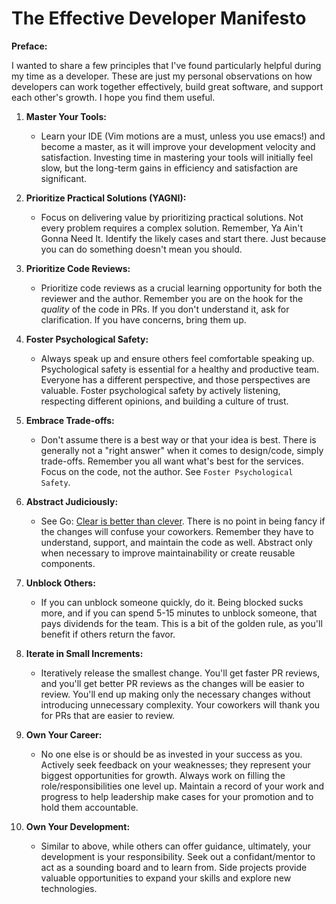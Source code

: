 # The Effective Developer Manifesto

**Preface:**

I wanted to share a few principles that I've found particularly helpful during
my time as a developer. These are just my personal observations on how
developers can work together effectively, build great software, and support each
other's growth. I hope you find them useful.

1.  **Master Your Tools:**

    - Learn your IDE (Vim motions are a must, unless you use emacs!) and become
      a master, as it will improve your development velocity and satisfaction.
      Investing time in mastering your tools will initially feel slow, but the
      long-term gains in efficiency and satisfaction are significant.

2.  **Prioritize Practical Solutions (YAGNI):**

    - Focus on delivering value by prioritizing practical solutions. Not every
      problem requires a complex solution. Remember, Ya Ain't Gonna Need It.
      Identify the likely cases and start there. Just because you can do
      something doesn't mean you should.

3.  **Prioritize Code Reviews:**

    - Prioritize code reviews as a crucial learning opportunity for both the
      reviewer and the author. Remember you are on the hook for the _quality_ of
      the code in PRs. If you don't understand it, ask for clarification. If you
      have concerns, bring them up.

4.  **Foster Psychological Safety:**

    - Always speak up and ensure others feel comfortable speaking up.
      Psychological safety is essential for a healthy and productive team.
      Everyone has a different perspective, and those perspectives are valuable.
      Foster psychological safety by actively listening, respecting different
      opinions, and building a culture of trust.

5.  **Embrace Trade-offs:**

    - Don't assume there is a best way or that your idea is best. There is
      generally not a "right answer" when it comes to design/code, simply
      trade-offs. Remember you all want what's best for the services. Focus on
      the code, not the author. See `Foster Psychological Safety`.

6.  **Abstract Judiciously:**

    - See Go: [Clear is better than clever]. There is no point in being fancy if
      the changes will confuse your coworkers. Remember they have to understand,
      support, and maintain the code as well. Abstract only when necessary to
      improve maintainability or create reusable components.

7.  **Unblock Others:**

    - If you can unblock someone quickly, do it. Being blocked sucks more, and
      if you can spend 5-15 minutes to unblock someone, that pays dividends for
      the team. This is a bit of the golden rule, as you'll benefit if others
      return the favor.

8.  **Iterate in Small Increments:**

    - Iteratively release the smallest change. You'll get faster PR reviews, and
      you'll get better PR reviews as the changes will be easier to review.
      You'll end up making only the necessary changes without introducing
      unnecessary complexity. Your coworkers will thank you for PRs that are
      easier to review.

9.  **Own Your Career:**

    - No one else is or should be as invested in your success as you. Actively
      seek feedback on your weaknesses; they represent your biggest
      opportunities for growth. Always work on filling the role/responsibilities
      one level up. Maintain a record of your work and progress to help
      leadership make cases for your promotion and to hold them accountable.

10. **Own Your Development:**
    - Similar to above, while others can offer guidance, ultimately, your
      development is your responsibility. Seek out a confidant/mentor to act as
      a sounding board and to learn from. Side projects provide valuable
      opportunities to expand your skills and explore new technologies.

[Clear is better than clever]:
  https://go-proverbs.github.io/#:~:text=Clear%20is%20better%20than%20clever
